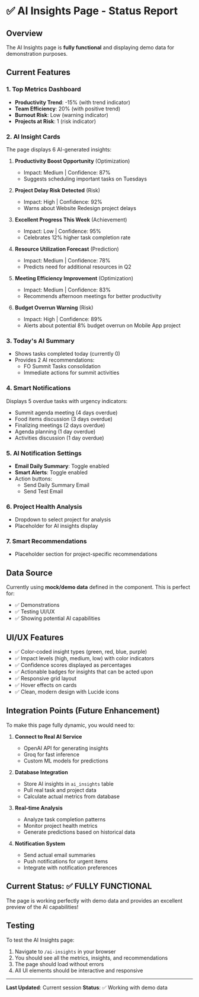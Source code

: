 # ✅ AI Insights Page - Status Report

## Overview
The AI Insights page is **fully functional** and displaying demo data for demonstration purposes.

## Current Features

### 1. **Top Metrics Dashboard**
- **Productivity Trend**: -15% (with trend indicator)
- **Team Efficiency**: 20% (with positive trend)
- **Burnout Risk**: Low (warning indicator)
- **Projects at Risk**: 1 (risk indicator)

### 2. **AI Insight Cards**
The page displays 6 AI-generated insights:

1. **Productivity Boost Opportunity** (Optimization)
   - Impact: Medium | Confidence: 87%
   - Suggests scheduling important tasks on Tuesdays

2. **Project Delay Risk Detected** (Risk)
   - Impact: High | Confidence: 92%
   - Warns about Website Redesign project delays

3. **Excellent Progress This Week** (Achievement)
   - Impact: Low | Confidence: 95%
   - Celebrates 12% higher task completion rate

4. **Resource Utilization Forecast** (Prediction)
   - Impact: Medium | Confidence: 78%
   - Predicts need for additional resources in Q2

5. **Meeting Efficiency Improvement** (Optimization)
   - Impact: Medium | Confidence: 83%
   - Recommends afternoon meetings for better productivity

6. **Budget Overrun Warning** (Risk)
   - Impact: High | Confidence: 89%
   - Alerts about potential 8% budget overrun on Mobile App project

### 3. **Today's AI Summary**
- Shows tasks completed today (currently 0)
- Provides 2 AI recommendations:
  - FO Summit Tasks consolidation
  - Immediate actions for summit activities

### 4. **Smart Notifications**
Displays 5 overdue tasks with urgency indicators:
- Summit agenda meeting (4 days overdue)
- Food items discussion (3 days overdue)
- Finalizing meetings (2 days overdue)
- Agenda planning (1 day overdue)
- Activities discussion (1 day overdue)

### 5. **AI Notification Settings**
- **Email Daily Summary**: Toggle enabled
- **Smart Alerts**: Toggle enabled
- Action buttons:
  - Send Daily Summary Email
  - Send Test Email

### 6. **Project Health Analysis**
- Dropdown to select project for analysis
- Placeholder for AI insights display

### 7. **Smart Recommendations**
- Placeholder section for project-specific recommendations

## Data Source
Currently using **mock/demo data** defined in the component. This is perfect for:
- ✅ Demonstrations
- ✅ Testing UI/UX
- ✅ Showing potential AI capabilities

## UI/UX Features
- ✅ Color-coded insight types (green, red, blue, purple)
- ✅ Impact levels (high, medium, low) with color indicators
- ✅ Confidence scores displayed as percentages
- ✅ Actionable badges for insights that can be acted upon
- ✅ Responsive grid layout
- ✅ Hover effects on cards
- ✅ Clean, modern design with Lucide icons

## Integration Points (Future Enhancement)
To make this page fully dynamic, you would need to:

1. **Connect to Real AI Service**
   - OpenAI API for generating insights
   - Groq for fast inference
   - Custom ML models for predictions

2. **Database Integration**
   - Store AI insights in `ai_insights` table
   - Pull real task and project data
   - Calculate actual metrics from database

3. **Real-time Analysis**
   - Analyze task completion patterns
   - Monitor project health metrics
   - Generate predictions based on historical data

4. **Notification System**
   - Send actual email summaries
   - Push notifications for urgent items
   - Integrate with notification preferences

## Current Status: ✅ FULLY FUNCTIONAL
The page is working perfectly with demo data and provides an excellent preview of the AI capabilities!

## Testing
To test the AI Insights page:
1. Navigate to `/ai-insights` in your browser
2. You should see all the metrics, insights, and recommendations
3. The page should load without errors
4. All UI elements should be interactive and responsive

---
**Last Updated**: Current session
**Status**: ✅ Working with demo data











